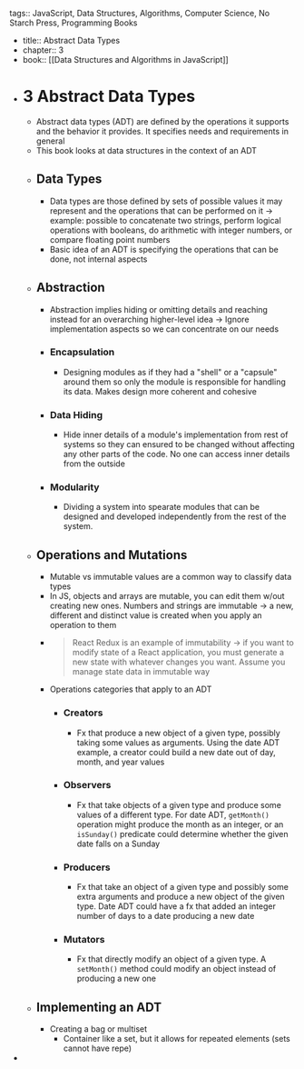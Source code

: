 tags:: JavaScript, Data Structures, Algorithms, Computer Science, No Starch Press, Programming Books

- title:: Abstract Data Types
- chapter:: 3
- book:: [[Data Structures and Algorithms in JavaScript]]
- # 3 Abstract Data Types
	- Abstract data types (ADT) are defined by the operations it supports and the behavior it provides. It specifies needs and requirements in general
	- This book looks at data structures in the context of an ADT
	- ## Data Types
		- Data types are those defined by sets of possible values it may represent and the operations that can be performed on it -> example: possible to concatenate two strings, perform logical operations with booleans, do arithmetic with integer numbers, or compare floating point numbers
		- Basic idea of an ADT is specifying the operations that can be done, not internal aspects
	- ## Abstraction
		- Abstraction implies hiding or omitting details and reaching instead for an overarching higher-level idea -> Ignore implementation aspects so we can concentrate on our needs
		- ### Encapsulation
			- Designing modules as if they had a "shell" or a "capsule" around them so only the module is responsible for handling its data. Makes design more coherent and cohesive
		- ### Data Hiding
			- Hide inner details of a module's implementation from rest of systems so they can ensured to be changed without affecting any other parts of the code. No one can access inner details from the outside
		- ### Modularity
			- Dividing a system into spearate modules that can be designed and developed independently from the rest of the system.
	- ## Operations and Mutations
		- Mutable vs immutable values are a common way to classify data types
		- In JS, objects and arrays are mutable, you can edit them w/out creating new ones. Numbers and strings are immutable -> a new, different and distinct value is created when you apply an operation to them
		- > React Redux is an example of immutability -> if you want to modify state of a React application, you must generate a new state with whatever changes you want. Assume you manage state data in immutable way
		- Operations categories that apply to an ADT
			- ### Creators
				- Fx that produce a new object of a given type, possibly taking some values as arguments. Using the date ADT example, a creator could build a new date out of day, month, and year values
			- ### Observers
				- Fx that take objects of a given type and produce some values of a different type. For date ADT, `getMonth()` operation might produce the month as an integer, or an `isSunday()` predicate could determine whether the given date falls on a Sunday
			- ### Producers
				- Fx that take an object of a given type and possibly some extra arguments and produce a new object of the given type. Date ADT could have a fx that added an integer number of days to a date producing a new date
			- ### Mutators
				- Fx that directly modify an object of a given type. A `setMonth()` method could modify an object instead of producing a new one
	- ## Implementing an ADT
		- Creating a bag or multiset
			- Container like a set, but it allows for repeated elements (sets cannot have repe)
-